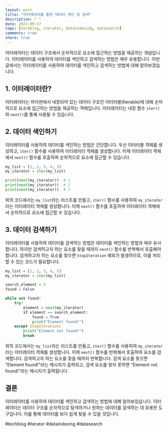 ```yaml
---
layout: post
title: "이터레이터를 통한 데이터 색인 및 검색"
description: " "
date: 2023-09-17
tags: [techblog, iterator, dataindexing, datasearch]
comments: true
share: true
---
```


이터레이터는 데이터 구조에서 순차적으로 요소에 접근하는 방법을 제공하는 개념입니다. 이터레이터를 사용하여 데이터를 색인하고 검색하는 방법은 매우 유용합니다. 이번 글에서는 이터레이터를 사용하여 데이터를 색인하고 검색하는 방법에 대해 알아보겠습니다.

## 1. 이터레이터란?

이터레이터는 파이썬에서 내장되어 있는 데이터 구조인 이터러블(Iterable)에 대해 순차적으로 요소에 접근하는 방법을 제공하는 객체입니다. 이터레이터는 내장 함수 `iter()`와 `next()`를 통해 사용될 수 있습니다. 

## 2. 데이터 색인하기

이터레이터를 사용하여 데이터를 색인하는 방법은 간단합니다. 우선 이터러블 객체를 생성하고, `iter()` 함수를 사용하여 이터레이터 객체를 생성합니다. 이제 이터레이터 객체에서 `next()` 함수를 호출하여 순차적으로 요소에 접근할 수 있습니다.

```python
my_list = [1, 2, 3, 4, 5]
my_iterator = iter(my_list)

print(next(my_iterator))  # 1
print(next(my_iterator))  # 2
print(next(my_iterator))  # 3
```

위의 코드에서는 `my_list`라는 리스트를 만들고, `iter()` 함수를 사용하여 `my_iterator`라는 이터레이터 객체를 생성합니다. 이제 `next()` 함수를 호출하여 이터레이터 객체에서 순차적으로 요소에 접근할 수 있습니다.

## 3. 데이터 검색하기

이터레이터를 사용하여 데이터를 검색하는 방법은 데이터를 색인하는 방법과 매우 유사합니다. 하지만 검색하고자 하는 요소를 찾을 때까지 `next()` 함수를 반복해서 호출해야 합니다. 검색하고자 하는 요소를 찾으면 `StopIteration` 예외가 발생하므로, 이를 처리할 수 있는 코드가 필요합니다. 

```python
my_list = [1, 2, 3, 4, 5]
my_iterator = iter(my_list)

search_element = 3
found = False

while not found:
    try:
        element = next(my_iterator)
        if element == search_element:
            found = True
            print("Element found!")
    except StopIteration:
        print("Element not found!")
        break
```

위의 코드에서는 `my_list`라는 리스트를 만들고, `iter()` 함수를 사용하여 `my_iterator`라는 이터레이터 객체를 생성합니다. 이제 `next()` 함수를 반복해서 호출하여 요소를 검색합니다. 검색하고자 하는 요소를 찾을 때까지 반복합니다. 검색 요소를 찾으면 "Element found!"라는 메시지가 출력되고, 검색 요소를 찾지 못하면 "Element not found!"라는 메시지가 출력됩니다.

## 결론

이터레이터를 사용하여 데이터를 색인하고 검색하는 방법에 대해 알아보았습니다. 이터레이터는 데이터 구조를 순차적으로 탐색하거나 원하는 데이터를 검색하는 데 유용한 도구입니다. 이를 통해 데이터를 보다 쉽게 찾을 수 있을 것입니다.

#techblog #iterator #dataindexing #datasearch